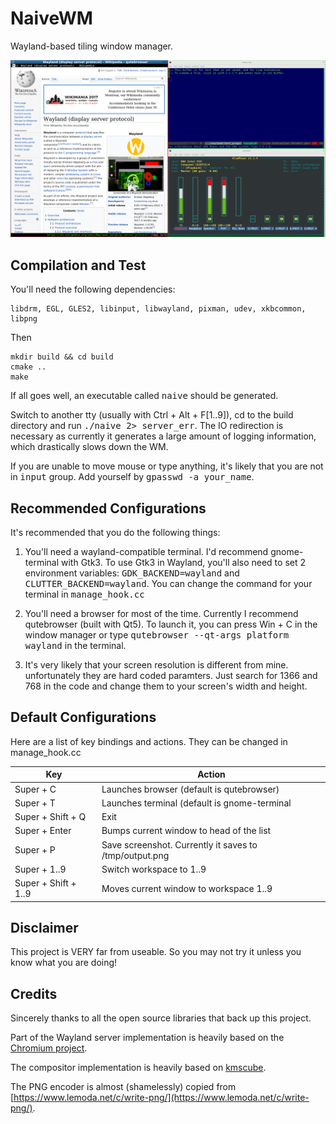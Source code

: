 # NaiveWM
Wayland-based  tiling window manager.

![Screenshot](https://raw.githubusercontent.com/kkspeed/NaiveWM/master/images/screenshot.png)

## Compilation and Test
You'll need the following dependencies:

    libdrm, EGL, GLES2, libinput, libwayland, pixman, udev, xkbcommon, libpng

Then

    mkdir build && cd build
    cmake ..
    make 

If all goes well, an executable called <tt>naive</tt> should be generated.

Switch to another tty (usually with Ctrl + Alt + F[1..9]), cd to the build
directory and run <tt>./naive 2> server\_err</tt>. The IO redirection is 
necessary as currently it generates a large amount of logging information,
which drastically slows down the WM.

If you are unable to move mouse or type anything, it's likely that you are
not in <tt>input</tt> group. Add yourself by <tt>gpasswd -a your\_name</tt>.

## Recommended Configurations
It's recommended that you do the following things:

1. You'll need a wayland-compatible terminal. I'd recommend gnome-terminal
   with Gtk3. To use Gtk3 in Wayland, you'll also need to set 2 environment 
   variables: <tt>GDK\_BACKEND=wayland</tt> and <tt>CLUTTER\_BACKEND=wayland</tt>.
   You can change the command for your terminal in <tt>manage\_hook.cc</tt>

2. You'll need a browser for most of the time. Currently I recommend qutebrowser (built
   with Qt5). To launch it, you can press Win + C in the window manager or type
   <tt>qutebrowser --qt-args platform wayland</tt> in the terminal.

3. It's very likely that your screen resolution is different from mine. unfortunately
   they are hard coded paramters. Just search for 1366 and 768 in the code and change
   them to your screen's width and height.

## Default Configurations
Here are a list of key bindings and actions. They can be changed in manage\_hook.cc

| Key                 | Action                                                 |
|---------------------|--------------------------------------------------------|
|Super + C            | Launches browser (default is qutebrowser)              |
|Super + T            | Launches terminal (default is gnome-terminal           |
|Super + Shift + Q    | Exit                                                   |
|Super + Enter        | Bumps current window to head of the list               |
|Super + P            | Save screenshot. Currently it saves to /tmp/output.png |
|Super + 1..9         | Switch workspace to 1..9                               |
|Super + Shift + 1..9 | Moves current window to workspace 1..9                 |

## Disclaimer
This project is VERY far from useable. So you may not try it unless you know
what you are doing!

## Credits
Sincerely thanks to all the open source libraries that back up this project. 

Part of the Wayland server implementation is heavily based on the 
[Chromium project](https://www.chromium.org/).

The compositor implementation is heavily based on 
[kmscube](https://github.com/robclark/kmscube/blob/master/kmscube.c). 

The PNG encoder is almost (shamelessly) copied from
[https://www.lemoda.net/c/write-png/](https://www.lemoda.net/c/write-png/).

